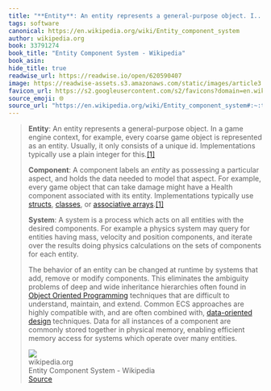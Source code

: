 ```yaml
---
title: "**Entity**: An entity represents a general-purpose object. I..."
tags: software
canonical: https://en.wikipedia.org/wiki/Entity_component_system
author: wikipedia.org
book: 33791274
book_title: "Entity Component System - Wikipedia"
book_asin: 
hide_title: true
readwise_url: https://readwise.io/open/620590407
image: https://readwise-assets.s3.amazonaws.com/static/images/article3.5c705a01b476.png
favicon_url: https://s2.googleusercontent.com/s2/favicons?domain=en.wikipedia.org
source_emoji: 🌐
source_url: "https://en.wikipedia.org/wiki/Entity_component_system#:~:text=**Entity**%3A%20An%20entity,over%20many%20entities."
---
```


> **Entity**: An entity represents a general-purpose object. In a game engine context, for example, every coarse game object is represented as an entity. Usually, it only consists of a unique id. Implementations typically use a plain integer for this.[[1]](https://en.wikipedia.org/wiki/Entity_component_system#cite_note-ESWiki-1)
> 
> **Component**: A component labels an *entity* as possessing a particular aspect, and holds the data needed to model that aspect. For example, every game object that can take damage might have a Health component associated with its entity. Implementations typically use [structs](https://en.wikipedia.org/wiki/C_structures_and_unions), [classes](https://en.wikipedia.org/wiki/C%2B%2B_classes), or [associative arrays](https://en.wikipedia.org/wiki/Associative_array).[[1]](https://en.wikipedia.org/wiki/Entity_component_system#cite_note-ESWiki-1)
> 
> **System**: A system is a process which acts on all entities with the desired components. For example a physics system may query for entities having mass, velocity and position components, and iterate over the results doing physics calculations on the sets of components for each entity.
> 
> The behavior of an entity can be changed at runtime by systems that add, remove or modify components. This eliminates the ambiguity problems of deep and wide inheritance hierarchies often found in [Object Oriented Programming](https://en.wikipedia.org/wiki/Object-oriented_programming) techniques that are difficult to understand, maintain, and extend. Common ECS approaches are highly compatible with, and are often combined with, [data-oriented design](https://en.wikipedia.org/wiki/Data-oriented_design) techniques. Data for all instances of a component are commonly stored together in physical memory, enabling efficient memory access for systems which operate over many entities.
> <div class="quoteback-footer"><div class="quoteback-avatar"><img class="mini-favicon" src="https://s2.googleusercontent.com/s2/favicons?domain=en.wikipedia.org"></div><div class="quoteback-metadata"><div class="metadata-inner"><span style="display:none">FROM:</span><div aria-label="wikipedia.org" class="quoteback-author"> wikipedia.org</div><div aria-label="Entity Component System - Wikipedia" class="quoteback-title"> Entity Component System - Wikipedia</div></div></div><div class="quoteback-backlink"><a target="_blank" aria-label="go to the full text of this quotation" rel="noopener" href="https://en.wikipedia.org/wiki/Entity_component_system#:~:text=**Entity**%3A%20An%20entity,over%20many%20entities." class="quoteback-arrow"> Source</a></div></div>